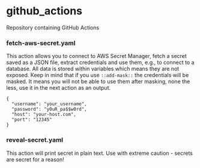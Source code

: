 # github_actions

Repository containing GitHub Actions

### fetch-aws-secret.yaml

This action allows you to connect to AWS Secret Manager, fetch a secret saved as a JSON file, extract credentials and use them, e.g., to connect to a database. All data is stored within variables which means they are not exposed. Keep in mind that if you use `::add-mask::` the credentials will be masked. It means you will not be able to use them after masking, none the less, use it in the next action as an output.

```
{
  "username": "your_username",
  "password": "y0uR_pa$$w0rd",
  "host": "your-host.com",
  "port": "12345"
}
```

### reveal-secret.yaml

This action will print secret in plain text. Use with extreme caution - secrets are secret for a reason!
